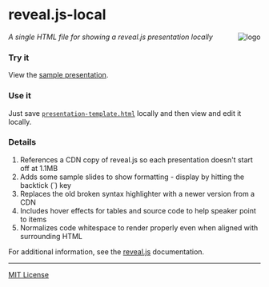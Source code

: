 # reveal.js-local
<img src=https://centerkey.com/reveal.js-local/assets/js-logo.png align=right alt=logo>

_A single HTML file for showing a reveal.js presentation locally_

### Try it
View the
[sample presentation](https://centerkey.com/reveal.js-local/presentation-template.html).

### Use it
Just save [`presentation-template.html`](presentation-template.html) locally and then view and edit
it locally.

### Details
1. References a CDN copy of reveal.js so each presentation doesn't start off at 1.1MB
1. Adds some sample slides to show formatting - display by hitting the backtick (\`) key
1. Replaces the old broken syntax highlighter with a newer version from a CDN
1. Includes hover effects for tables and source code to help speaker point to items
1. Normalizes code whitespace to render properly even when aligned with surrounding HTML

For additional information, see the [reveal.js](https://github.com/hakimel/reveal.js)
documentation.

---
[MIT License](LICENSE.txt)
